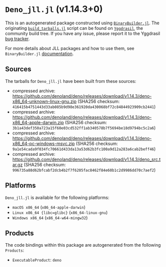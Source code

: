 # `Deno_jll.jl` (v1.14.3+0)

This is an autogenerated package constructed using [`BinaryBuilder.jl`](https://github.com/JuliaPackaging/BinaryBuilder.jl). The originating [`build_tarballs.jl`](https://github.com/JuliaPackaging/Yggdrasil/blob/832975aec6b2f7f0f6f122f38a74a89ff66bcda3/D/Deno/build_tarballs.jl) script can be found on [`Yggdrasil`](https://github.com/JuliaPackaging/Yggdrasil/), the community build tree.  If you have any issue, please report it to the Yggdrasil [bug tracker](https://github.com/JuliaPackaging/Yggdrasil/issues).

For more details about JLL packages and how to use them, see `BinaryBuilder.jl` [documentation](https://juliapackaging.github.io/BinaryBuilder.jl/dev/jll/).

## Sources

The tarballs for `Deno_jll.jl` have been built from these sources:

* compressed archive: https://github.com/denoland/deno/releases/download/v1.14.3/deno-x86_64-unknown-linux-gnu.zip (SHA256 checksum: `416415b4751443d33ab085b9d98e361920da430068bf72c84844923909cb2441`)
* compressed archive: https://github.com/denoland/deno/releases/download/v1.14.3/deno-x86_64-apple-darwin.zip (SHA256 checksum: `3b1a43def350a723a15f60e03cd532ff1ab340578b7f5694be18d9794bc5c2a6`)
* compressed archive: https://github.com/denoland/deno/releases/download/v1.14.3/deno-x86_64-pc-windows-msvc.zip (SHA256 checksum: `9a1e54cada9f034fc70661d433da13a53d62b3fc100a9d12a283a6cab2beff46`)
* compressed archive: https://github.com/denoland/deno/releases/download/v1.14.3/deno_src.tar.gz (SHA256 checksum: `996735a88d62bfcabf2dcb4b2f7f6205fac8462f84e60b1c2d9986dd70c7aef2`)

## Platforms

`Deno_jll.jl` is available for the following platforms:

* `macOS x86_64` (`x86_64-apple-darwin`)
* `Linux x86_64 {libc=glibc}` (`x86_64-linux-gnu`)
* `Windows x86_64` (`x86_64-w64-mingw32`)

## Products

The code bindings within this package are autogenerated from the following `Products`:

* `ExecutableProduct`: `deno`
